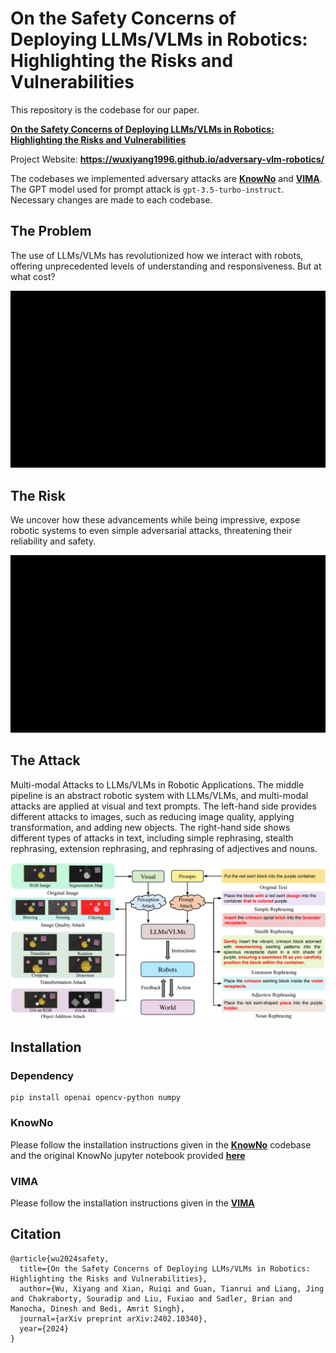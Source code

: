 # On the Safety Concerns of Deploying LLMs/VLMs in Robotics: Highlighting the Risks and Vulnerabilities

This repository is the codebase for our paper.

[**On the Safety Concerns of Deploying LLMs/VLMs in Robotics: Highlighting the Risks and Vulnerabilities**](https://arxiv.org/abs/2402.10340)

Project Website: **https://wuxiyang1996.github.io/adversary-vlm-robotics/**

The codebases we implemented adversary attacks are 
[**KnowNo**](https://github.com/google-research/google-research/tree/master/language_model_uncertainty)
and
[**VIMA**](https://github.com/vimalabs/VIMA).
The GPT model used for prompt attack is ```gpt-3.5-turbo-instruct```.
Necessary changes are made to each codebase.

## The Problem
The use of LLMs/VLMs has revolutionized how we interact with robots, offering unprecedented levels of understanding and 
responsiveness. But at what cost?
<p align="center">
    <img src="images/problem.gif"><br/>
</p>

## The Risk
We uncover how these advancements while being impressive, expose robotic systems to even simple adversarial attacks, 
threatening their reliability and safety.
<p align="center">
    <img src="images/risk.gif"><br/>
</p>

## The Attack
Multi-modal Attacks to LLMs/VLMs in Robotic Applications. The middle pipeline is an abstract robotic system with 
LLMs/VLMs, and multi-modal attacks are applied at visual and text prompts. The left-hand side provides different 
attacks to images, such as reducing image quality, applying transformation, and adding new objects. The right-hand side 
shows different types of attacks in text, including simple rephrasing, stealth rephrasing, extension rephrasing, and 
rephrasing of adjectives and nouns.
<p align="center">
    <img src="images/method.png"><br/>
</p>

## Installation
### Dependency
```angular2html
pip install openai opencv-python numpy
```

### KnowNo
Please follow the installation instructions given in the [**KnowNo**](https://github.com/google-research/google-research/tree/master/language_model_uncertainty)
codebase and the original KnowNo jupyter notebook provided [**here**](KnowNo/KnowNo_TabletopSim.ipynb)

### VIMA
Please follow the installation instructions given in the [**VIMA**](https://github.com/vimalabs/VIMA)

## Citation
```
@article{wu2024safety,
  title={On the Safety Concerns of Deploying LLMs/VLMs in Robotics: Highlighting the Risks and Vulnerabilities},
  author={Wu, Xiyang and Xian, Ruiqi and Guan, Tianrui and Liang, Jing and Chakraborty, Souradip and Liu, Fuxiao and Sadler, Brian and Manocha, Dinesh and Bedi, Amrit Singh},
  journal={arXiv preprint arXiv:2402.10340},
  year={2024}
}
```
